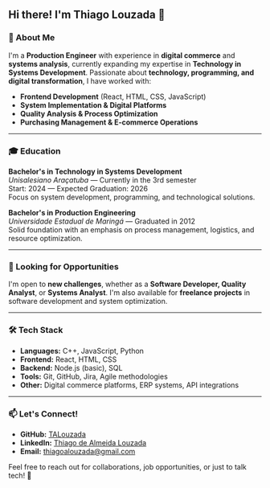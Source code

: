 ## Hi there! I'm Thiago Louzada 👋

### 🚀 About Me
I'm a **Production Engineer** with experience in **digital commerce** and **systems analysis**, currently expanding my expertise in **Technology in Systems Development**. Passionate about **technology, programming, and digital transformation**, I have worked with:

- **Frontend Development** (React, HTML, CSS, JavaScript)
- **System Implementation & Digital Platforms**
- **Quality Analysis & Process Optimization**
- **Purchasing Management & E-commerce Operations**

---

### 🎓 Education

**Bachelor's in Technology in Systems Development**  
*Unisalesiano Araçatuba* — Currently in the 3rd semester  
Start: 2024 — Expected Graduation: 2026  
Focus on system development, programming, and technological solutions.

**Bachelor's in Production Engineering**  
*Universidade Estadual de Maringá* — Graduated in 2012  
Solid foundation with an emphasis on process management, logistics, and resource optimization.

---

### 💼 Looking for Opportunities
I'm open to **new challenges**, whether as a **Software Developer, Quality Analyst**, or **Systems Analyst**. I'm also available for **freelance projects** in software development and system optimization.

---

### 🛠️ Tech Stack
- **Languages:** C++, JavaScript, Python
- **Frontend:** React, HTML, CSS
- **Backend:** Node.js (basic), SQL
- **Tools:** Git, GitHub, Jira, Agile methodologies
- **Other:** Digital commerce platforms, ERP systems, API integrations

---

### 📫 Let's Connect!
- **GitHub:** [TALouzada](https://github.com/TALouzada)
- **LinkedIn:** [Thiago de Almeida Louzada](https://www.linkedin.com/in/thiago-de-almeida-louzada/)
- **Email:** thiagoalouzada@gmail.com

Feel free to reach out for collaborations, job opportunities, or just to talk tech! 🚀
